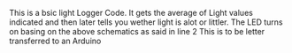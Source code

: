 This is a bsic light Logger Code.
It gets the average of Light values indicated and then later tells you wether light is alot or littler.
The LED turns on basing on the above schematics as said in line 2
This is to be letter transferred to an Arduino
